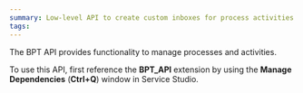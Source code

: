 ```yaml
---
summary: Low-level API to create custom inboxes for process activities.
tags: 
---
```


The BPT API provides functionality to manage processes and activities.

To use this API, first reference the **BPT_API** extension by using the **Manage Dependencies** (**Ctrl+Q**) window in Service Studio.

